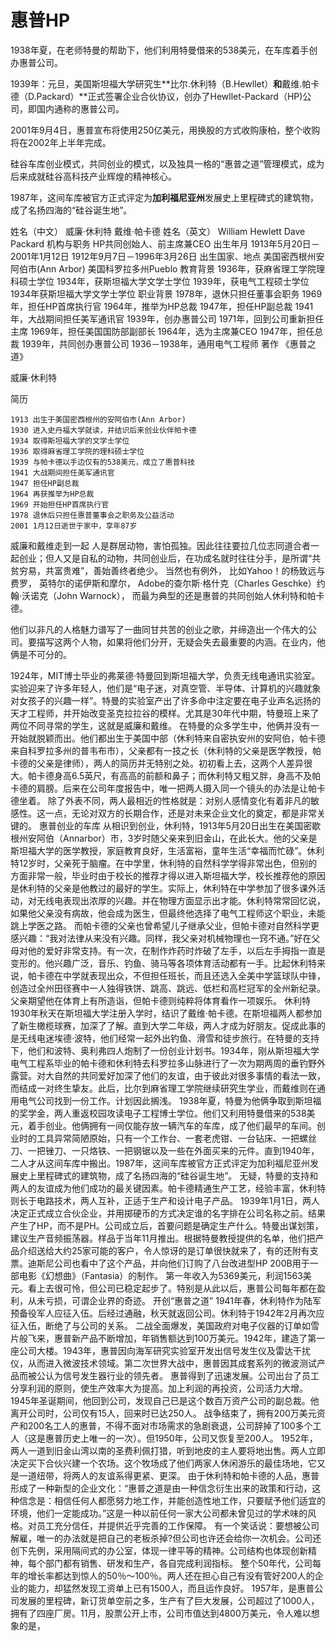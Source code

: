 # 惠普HP

1938年夏，在老师特曼的帮助下，他们利用特曼借来的538美元，在车库着手创办惠普公司。

1939年：元旦，美国斯坦福大学研究生**比尔.休利特（B.Hewllet）**和**戴维.帕卡德（D.Packard）**正式签署企业合伙协议，创办了Hewllet-Packard（HP)公司，即国内通称的惠普公司。

2001年9月4日，惠普宣布将使用250亿美元，用换股的方式收购康柏，整个收购将在2002年上半年完成。

硅谷车库创业模式，共同创业的模式，以及独具一格的“惠普之道”管理模式，成为后来成就硅谷高科技产业辉煌的精神核心。

1987年，这间车库被官方正式评定为**加利福尼亚州**发展史上里程碑式的建筑物，成了名扬四海的“硅谷诞生地”。

姓名（中文） 威廉·休利特 戴维·帕卡德 
姓名（英文） William Hewlett Dave Packard 
机构与职务 HP共同创始人、前主席兼CEO 
出生年月 1913年5月20日－2001年1月12日 1912年9月7日－1996年3月26日 
出生国家、地点 美国密西根州安阿伯市(Ann Arbor) 美国科罗拉多州Pueblo 
教育背景 
    1936年，获麻省理工学院理科硕士学位 
    1934年，获斯坦福大学文学士学位 
    1939年，获电气工程硕士学位 
    1934年获斯坦福大学文学士学位 
职业背景 
    1978年，退休只担任董事会职务 
    1969年，担任HP首席执行官 
    1964年，推举为HP总裁 
    1947年，担任HP副总裁 
    1941年，大战期间担任美军通讯官 
    1939年，创办惠普公司 
    1971年，回到公司重新担任主席 
    1969年，担任美国国防部副部长 
    1964年，选为主席兼CEO 
    1947年，担任总裁 
    1939年，共同创办惠普公司 
    1936－1938年，通用电气工程师 
著作 
    《惠普之道》 
    
威廉·休利特

简历 

    1913 出生于美国密西根州的安阿伯市(Ann Arbor) 
    1930 进入史丹福大学就读，并结识后来创业伙伴帕卡德 
    1934 取得斯坦福大学的文学士学位 
    1936 取得麻省理工学院的理科硕士学位 
    1939 与帕卡德以手边仅有的538美元，成立了惠普科技 
    1941 大战期间担任美军通讯官 
    1947 担任HP副总裁 
    1964 再获推举为HP总裁 
    1969 开始担任HP首席执行官 
    1978 退休后只担任惠普董事会之职务及公益活动 
    2001 1月12日逝世于家中，享年87岁 
    
威廉和戴维走到一起 人是群居动物，害怕孤独。因此往往要拉几位志同道合者一起创业；但人又是自私的动物，共同创业后，在功成名就时往往分手，是所谓“共贫穷易，共富贵难”，善始善终者绝少。
当然也有例外，
比如Yahoo！的杨致远与费罗，
英特尔的诺伊斯和摩尔，
Adobe的查尔斯·格什克（Charles Geschke）约翰·沃诺克（John Warnock），
而最为典型的还是惠普的共同创始人休利特和帕卡德。

他们以非凡的人格魅力谱写了一曲同甘共苦的创业之歌，并缔造出一个伟大的公司。要描写这两个人物，如果将他们分开，无疑会失去最重要的内涵。在业内，他俩是不可分的。

1924年，MIT博士毕业的弗莱德·特曼回到斯坦福大学，负责无线电通讯实验室。实验迎来了许多年轻人，他们是“电子迷，对真空管、半导体、计算机的兴趣就象对女孩子的兴趣一样”。特曼的实验室产出了许多命中注定要在电子业声名远扬的天才工程师，并开始改变圣克拉拉谷的模样。尤其是30年代中期，特曼班上来了两位不同寻常的学生，这就是威廉和戴维。 在特曼的众多学生中，他俩并没有一开始就脱颖而出。他们都出生于美国中部（休利特来自密执安州的安阿伯，帕卡德来自科罗拉多州的普韦布市），父亲都有一技之长（休利特的父亲是医学教授，帕卡德的父亲是律师），两人的简历并无特别之处。初初看上去，这两个人差异很大。帕卡德身高6.5英尺，有高高的前额和鼻子；而休利特又粗又胖，身高不及帕卡德的肩膀。后来在公司年度报告中，唯一把两人摄入同一个镜头的办法是让帕卡德坐着。 除了外表不同，两人最相近的性格就是：对别人感情变化有着非凡的敏感性。这一点，无论对双方的长期合作，还是对未来企业文化的奠定，都是非常关键的。 惠普创业的车库 从相识到创业，休利特，1913年5月20日出生在美国密歇根州安阿伯（Annarbor）市，3岁时随父亲来到旧金山，在此长大。他的父亲是斯坦福大学的医学教授，家庭教育良好，生活富裕，童年生活“幸福而忙碌”。休利特12岁时，父亲死于脑瘤。在中学里，休利特的自然科学学得非常出色，但别的方面非常一般，毕业时由于校长的推荐才得以进入斯坦福大学，校长推荐他的原因是休利特的父亲是他教过的最好的学生。实际上，休利特在中学参加了很多课外活动，对无线电表现出浓厚的兴趣。并在物理方面显示出才能。休利特常常回忆说，如果他父亲没有病故，他会成为医生，但最终他选择了电气工程师这个职业，未能跳上学医之路。 而帕卡德的父亲也曾希望儿子继承父业，但帕卡德对自然科学更感兴趣：“我对法律从来没有兴趣。同样，我父亲对机械物理也一窍不通。”好在父母对他的爱好非常支持。有一次，在制作炸药时炸破了左手，以后左手拇指一直是变形的。他兴趣广泛，音乐、钓鱼、骑马等各项体育活动都有一手。比起休利特来说，帕卡德在中学就表现出众，不但担任班长，而且还选入全美中学篮球队中锋，创造过全州田径赛中一人独得铁饼、跳高、跳远、低栏和高栏冠军的全州新纪录。父亲期望他在体育上有所造诣，但帕卡德则纯粹将体育看作一项娱乐。 休利特1930年秋天在斯坦福大学注册入学时，结识了戴维·帕卡德。在斯坦福两人都参加了新生橄榄球赛，加深了了解。直到大学二年级，两人才成为好朋友。促成此事的是无线电迷埃德·波特，他们经常一起外出钓鱼、滑雪和徒步旅行。在特曼的支持下，他们和波特、奥利弗四人炮制了一份创业计划书。1934年，刚从斯坦福大学电气工程系毕业的帕卡德和休利特去科罗拉多山脉进行了一次为期两周的垂钓野外露营。对大自然的共同爱好加深了他们的友谊，由于彼此对很多事情的看法一致，而结成一对终生挚友。此后，比尔到麻省理工学院继续研究生学业，而戴维则在通用电气公司找到一份工作。计划因此搁浅。 1938年夏，特曼为他俩争取到斯坦福的奖学金，两人重返校园攻读电子工程博士学位。他们又利用特曼借来的538美元，着手创业。他俩拥有一间仅能存放一辆汽车的车库，成了他们最早的车间。创业时的工具异常简陋原始，只有一个工作台、一套老虎钳、一台钻床、一把螺丝刀、一把锉刀、一只烙铁、一把钢锯以及一些在外面买来的元件。直到1940年，二人才从这间车库中搬出。1987年，这间车库被官方正式评定为加利福尼亚州发展史上里程碑式的建筑物，成了名扬四海的“硅谷诞生地”。 无疑，特曼的支持和两人的友谊成为他们成功的最关键因素。帕卡德精通生产工艺，经验丰富，休利特则长于电路技术，两人互补，正适于生产和设计电子产品。 1939年1月1日，两人决定正式成立合伙企业，并用掷硬币的方式决定谁的名字排在公司名称之前。结果产生了HP，而不是PH。公司成立后，首要问题是确定生产什么。特曼出谋划策，建议生产音频振荡器。样品于当年11月推出。根据特曼教授提供的名单，他们把产品介绍送给大约25家可能的客户，令人惊讶的是订单很快就来了，有的还附有支票。迪斯尼公司也看中了这个产品，并向他们订购了八台改进型HP 200B用于一部电影《幻想曲》（Fantasia）的制作。 第一年收入为5369美元，利润1563美元。看上去很可怜，但公司已稳定起步了。特别是从此以后，惠普公司每年都在盈利，从未亏损，可谓企业界的奇迹。 开创“惠普之道” 1941年春，休利特作为陆军预备役军人应征入伍。后经过通融，秋天就返回公司。休利特于1942年2月再次应征入伍，断绝了与公司的关系。 二战全面爆发，美国政府对电子仪器的订单如雪片般飞来，惠普新产品不断增加，年销售额达到100万美元。1942年，建造了第一座公司大楼。1943年，惠普因向海军研究实验室开发出信号发生仪及雷达干扰仪，从而进入微波技术领域。第二次世界大战中，惠普因其成套系列的微波测试产品而被公认为信号发生器行业的领先者。 惠普得到了迅速发展。公司出台了员工分享利润的原则，使生产效率大为提高。加上利润的再投资，公司活力大增。1945年圣诞期间，他回到公司，发现自己已是这个数百万资产公司的副总裁。他离开公司时，公司仅有15人，回来时已达250人。 战争结束了，拥有200万美元资产和200名工人的惠普，不得不面对市场需求的急剧衰退，公司辞掉了100多个工人（这是惠普历史上唯一的一次）。但1950年，公司又恢复至200人。 1952年，两人一道到旧金山湾以南的圣费利佩打猎，听到地皮的主人要将地出售。两人立即决定买下合伙兴建一个农场。这个牧场成了他们两家人休闲游乐的最佳场地，它又是一道纽带，将两人的友谊系得更紧、更深。 由于休利特和帕卡德的人品，惠普形成了一种新型的企业文化：“惠普之道是由一种信念衍生出来的政策和行动，这种信念是：相信任何人都愿努力地工作，并能创造性地工作，只要赋予他们适宜的环境，他们一定能成功。”这是一种以前任何一家大公司都未曾见过的学术味的风格。对员工充分信任，并提供近乎完善的工作保障。 有一个笑话说：要想被公司解雇，唯一的办法就是把自己的老板杀掉?但公司也许还会给你一次机会。公司还创下先例，采用隔间式的办公室，体现一律平等的精神。公司结构也体现创新精神，每个部门都有销售、研发和生产，各自完成利润指标。 整个50年代，公司每年的增长率都达到惊人的50％～100％。两人还在担心自己有没有管好200人的企业的能力，却猛然发现工资单上已有1500人，而且运作良好。 1957年，是惠普公司发展的里程碑，新订货单空前之多，生产有了巨大发展，公司超过了1000人，拥有了四座厂房。11月，股票公开上市，公司市值达到4800万美元，令人难以想象的是，